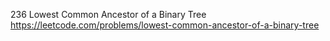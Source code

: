 236 Lowest Common Ancestor of a Binary Tree https://leetcode.com/problems/lowest-common-ancestor-of-a-binary-tree